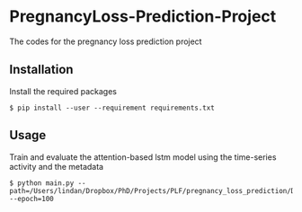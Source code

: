 # PregnancyLoss-Prediction-Project
The codes for the pregnancy loss prediction project

## Installation
Install the required packages
    
    $ pip install --user --requirement requirements.txt
    
## Usage
Train and evaluate the attention-based lstm model using the time-series activity and the metadata
    
    $ python main.py --path=/Users/lindan/Dropbox/PhD/Projects/PLF/pregnancy_loss_prediction/Data/long_14_step_1_random.csv --epoch=100

